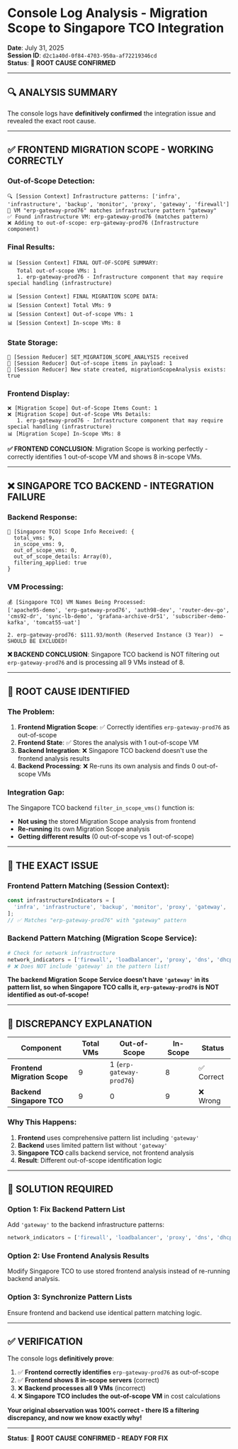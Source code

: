 # Console Log Analysis - Migration Scope to Singapore TCO Integration

**Date**: July 31, 2025  
**Session ID**: `d2c1a40d-0f84-4703-950a-af72219346cd`  
**Status**: 🚨 **ROOT CAUSE CONFIRMED**  

---

## 🔍 **ANALYSIS SUMMARY**

The console logs have **definitively confirmed** the integration issue and revealed the exact root cause.

---

## ✅ **FRONTEND MIGRATION SCOPE - WORKING CORRECTLY**

### **Out-of-Scope Detection**:
```
🔍 [Session Context] Infrastructure patterns: ['infra', 'infrastructure', 'backup', 'monitor', 'proxy', 'gateway', 'firewall']
🎯 VM "erp-gateway-prod76" matches infrastructure pattern "gateway"
✅ Found infrastructure VM: erp-gateway-prod76 (matches pattern)
❌ Adding to out-of-scope: erp-gateway-prod76 (Infrastructure component)
```

### **Final Results**:
```
📊 [Session Context] FINAL OUT-OF-SCOPE SUMMARY:
   Total out-of-scope VMs: 1
   1. erp-gateway-prod76 - Infrastructure component that may require special handling (infrastructure)

📊 [Session Context] FINAL MIGRATION SCOPE DATA:
📊 [Session Context] Total VMs: 9
📊 [Session Context] Out-of-scope VMs: 1
📊 [Session Context] In-scope VMs: 8
```

### **State Storage**:
```
🔄 [Session Reducer] SET_MIGRATION_SCOPE_ANALYSIS received
🔄 [Session Reducer] Out-of-scope items in payload: 1
🔄 [Session Reducer] New state created, migrationScopeAnalysis exists: true
```

### **Frontend Display**:
```
❌ [Migration Scope] Out-of-Scope Items Count: 1
❌ [Migration Scope] Out-of-Scope VMs Details:
   1. erp-gateway-prod76 - Infrastructure component that may require special handling (infrastructure)
📊 [Migration Scope] In-Scope VMs: 8
```

**✅ FRONTEND CONCLUSION**: Migration Scope is working perfectly - correctly identifies 1 out-of-scope VM and shows 8 in-scope VMs.

---

## ❌ **SINGAPORE TCO BACKEND - INTEGRATION FAILURE**

### **Backend Response**:
```
🎯 [Singapore TCO] Scope Info Received: {
  total_vms: 9, 
  in_scope_vms: 9, 
  out_of_scope_vms: 0, 
  out_of_scope_details: Array(0), 
  filtering_applied: true
}
```

### **VM Processing**:
```
💰 [Singapore TCO] VM Names Being Processed: 
['apache95-demo', 'erp-gateway-prod76', 'auth98-dev', 'router-dev-go', 'cms92-dr', 'sync-lb-demo', 'grafana-archive-dr51', 'subscriber-demo-kafka', 'tomcat55-uat']

2. erp-gateway-prod76: $111.93/month (Reserved Instance (3 Year))  ← SHOULD BE EXCLUDED!
```

**❌ BACKEND CONCLUSION**: Singapore TCO backend is NOT filtering out `erp-gateway-prod76` and is processing all 9 VMs instead of 8.

---

## 🚨 **ROOT CAUSE IDENTIFIED**

### **The Problem**:
1. **Frontend Migration Scope**: ✅ Correctly identifies `erp-gateway-prod76` as out-of-scope
2. **Frontend State**: ✅ Stores the analysis with 1 out-of-scope VM
3. **Backend Integration**: ❌ Singapore TCO backend doesn't use the frontend analysis results
4. **Backend Processing**: ❌ Re-runs its own analysis and finds 0 out-of-scope VMs

### **Integration Gap**:
The Singapore TCO backend `filter_in_scope_vms()` function is:
- **Not using** the stored Migration Scope analysis from frontend
- **Re-running** its own Migration Scope analysis
- **Getting different results** (0 out-of-scope vs 1 out-of-scope)

---

## 🔧 **THE EXACT ISSUE**

### **Frontend Pattern Matching** (Session Context):
```typescript
const infrastructureIndicators = [
  'infra', 'infrastructure', 'backup', 'monitor', 'proxy', 'gateway', 'firewall'
];
// ✅ Matches "erp-gateway-prod76" with "gateway" pattern
```

### **Backend Pattern Matching** (Migration Scope Service):
```python
# Check for network infrastructure
network_indicators = ['firewall', 'loadbalancer', 'proxy', 'dns', 'dhcp']
# ❌ Does NOT include 'gateway' in the pattern list!
```

**The backend Migration Scope Service doesn't have `'gateway'` in its pattern list, so when Singapore TCO calls it, `erp-gateway-prod76` is NOT identified as out-of-scope!**

---

## 🎯 **DISCREPANCY EXPLANATION**

| Component | Total VMs | Out-of-Scope | In-Scope | Status |
|-----------|-----------|--------------|----------|---------|
| **Frontend Migration Scope** | 9 | 1 (`erp-gateway-prod76`) | 8 | ✅ Correct |
| **Backend Singapore TCO** | 9 | 0 | 9 | ❌ Wrong |

### **Why This Happens**:
1. **Frontend** uses comprehensive pattern list including `'gateway'`
2. **Backend** uses limited pattern list without `'gateway'`
3. **Singapore TCO** calls backend service, not frontend analysis
4. **Result**: Different out-of-scope identification logic

---

## 🔧 **SOLUTION REQUIRED**

### **Option 1: Fix Backend Pattern List**
Add `'gateway'` to the backend infrastructure patterns:
```python
network_indicators = ['firewall', 'loadbalancer', 'proxy', 'dns', 'dhcp', 'gateway']
```

### **Option 2: Use Frontend Analysis Results**
Modify Singapore TCO to use stored frontend analysis instead of re-running backend analysis.

### **Option 3: Synchronize Pattern Lists**
Ensure frontend and backend use identical pattern matching logic.

---

## ✅ **VERIFICATION**

The console logs **definitively prove**:
1. ✅ **Frontend correctly identifies** `erp-gateway-prod76` as out-of-scope
2. ✅ **Frontend shows 8 in-scope servers** (correct)
3. ❌ **Backend processes all 9 VMs** (incorrect)
4. ❌ **Singapore TCO includes the out-of-scope VM** in cost calculations

**Your original observation was 100% correct - there IS a filtering discrepancy, and now we know exactly why!**

---

**Status**: 🎯 **ROOT CAUSE CONFIRMED - READY FOR FIX**
